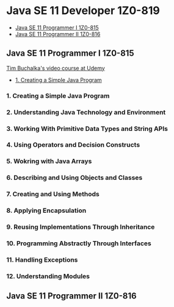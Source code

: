 # Java SE 11 Developer 1Z0-819

- [Java SE 11 Programmer I 1Z0-815](#Java-SE-11-Programmer-I-1Z0-815)
- [Java SE 11 Programmer II 1Z0-816](#Java-SE-11-Programmer-II-1Z0-816)

## Java SE 11 Programmer I 1Z0-815

[Tim Buchalka's video course at Udemy](https://www.udemy.com/course/java-se-11-developer-1z0-819-ocp-course-part-1/ "Java SE 11 Developer 1Z0-819 OCP Course - Part 1 at Udemy")

- [1. Creating a Simple Java Program](#1.-Creating-a-Simple-Java-Program)

### 1. Creating a Simple Java Program

### 2. Understanding Java Technology and Environment

### 3. Working With Primitive Data Types and String APIs

### 4. Using Operators and Decision Constructs

### 5. Wokring with Java Arrays

### 6. Describing and Using Objects and Classes

### 7. Creating and Using Methods

### 8. Applying Encapsulation

### 9. Reusing Implementations Through Inheritance

### 10. Programming Abstractly Through Interfaces

### 11. Handling Exceptions

### 12. Understanding Modules

## Java SE 11 Programmer II 1Z0-816
